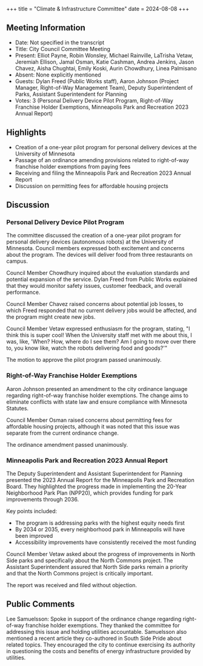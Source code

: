 +++
title = "Climate & Infrastructure Committee"
date = 2024-08-08
+++

## Meeting Information

- Date: Not specified in the transcript
- Title: City Council Committee Meeting
- Present: Elliot Payne, Robin Wonsley, Michael Rainville, LaTrisha Vetaw, Jeremiah Ellison, Jamal Osman, Katie Cashman, Andrea Jenkins, Jason Chavez, Aisha Chughtai, Emily Koski, Aurin Chowdhury, Linea Palmisano
- Absent: None explicitly mentioned
- Guests: Dylan Freed (Public Works staff), Aaron Johnson (Project Manager, Right-of-Way Management Team), Deputy Superintendent of Parks, Assistant Superintendent for Planning
- Votes: 3 (Personal Delivery Device Pilot Program, Right-of-Way Franchise Holder Exemptions, Minneapolis Park and Recreation 2023 Annual Report)

## Highlights

- Creation of a one-year pilot program for personal delivery devices at the University of Minnesota
- Passage of an ordinance amending provisions related to right-of-way franchise holder exemptions from paying fees
- Receiving and filing the Minneapolis Park and Recreation 2023 Annual Report
- Discussion on permitting fees for affordable housing projects

## Discussion

### Personal Delivery Device Pilot Program

The committee discussed the creation of a one-year pilot program for personal delivery devices (autonomous robots) at the University of Minnesota. Council members expressed both excitement and concerns about the program. The devices will deliver food from three restaurants on campus.

Council Member Chowdhury inquired about the evaluation standards and potential expansion of the service. Dylan Freed from Public Works explained that they would monitor safety issues, customer feedback, and overall performance.

Council Member Chavez raised concerns about potential job losses, to which Freed responded that no current delivery jobs would be affected, and the program might create new jobs.

Council Member Vetaw expressed enthusiasm for the program, stating, "I think this is super cool! When the University staff met with me about this, I was, like, 'When? How, where do I see them? Am I going to move over there to, you know like, watch the robots delivering food and goods?'"

The motion to approve the pilot program passed unanimously.

### Right-of-Way Franchise Holder Exemptions

Aaron Johnson presented an amendment to the city ordinance language regarding right-of-way franchise holder exemptions. The change aims to eliminate conflicts with state law and ensure compliance with Minnesota Statutes.

Council Member Osman raised concerns about permitting fees for affordable housing projects, although it was noted that this issue was separate from the current ordinance change.

The ordinance amendment passed unanimously.

### Minneapolis Park and Recreation 2023 Annual Report

The Deputy Superintendent and Assistant Superintendent for Planning presented the 2023 Annual Report for the Minneapolis Park and Recreation Board. They highlighted the progress made in implementing the 20-Year Neighborhood Park Plan (NPP20), which provides funding for park improvements through 2036.

Key points included:
- The program is addressing parks with the highest equity needs first
- By 2034 or 2035, every neighborhood park in Minneapolis will have been improved
- Accessibility improvements have consistently received the most funding

Council Member Vetaw asked about the progress of improvements in North Side parks and specifically about the North Commons project. The Assistant Superintendent assured that North Side parks remain a priority and that the North Commons project is critically important.

The report was received and filed without objection.

## Public Comments

Lee Samuelsson: Spoke in support of the ordinance change regarding right-of-way franchise holder exemptions. They thanked the committee for addressing this issue and holding utilities accountable. Samuelsson also mentioned a recent article they co-authored in South Side Pride about related topics. They encouraged the city to continue exercising its authority in questioning the costs and benefits of energy infrastructure provided by utilities.
